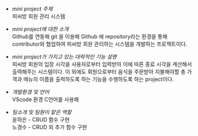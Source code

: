 + _mini project 주제_<br/>
피씨방 회원 관리 시스템 

+ _mini project에 대한 소개_<br/>
Github를 연동해 git 을 이용해 Github 에 repository라는 환경을 통해 contributor와 협업하여 피씨방 회원 관리하는 시스템을 개발하는 프로젝트이다.

+ _mini project가 가지고 있는 대략적인 기능 설명_<br/>
피씨방 회원의 입장 시각을 사용자로부터 입력받아 이에 따른 종료 시각을 계산해서 출력해주는 시스템이다. 이 외에도 회원으로부터 음식을 주문받아 지불해야할 총 가격과 메뉴의 이름을 출력하도록 하는 기능을 수행하도록 하는 project이다.

+ _개발환경 및 언어_<br/>
VScode 환경 C언어를 사용해

+ _팀소개 및 팀원이 맡은 역할_<br/>
윤하은 - CRUD 함수 구현<br/>
노경수 - CRUD 외 추가 함수 구현
